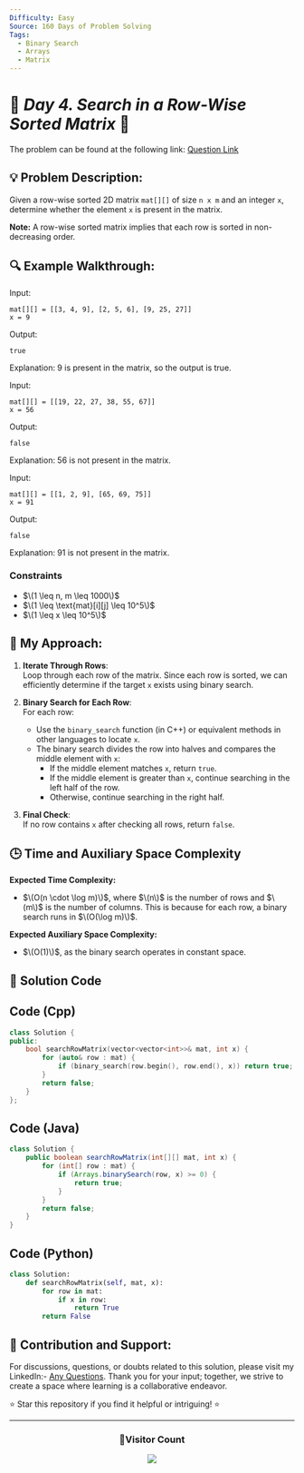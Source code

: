 ```yaml
---
Difficulty: Easy
Source: 160 Days of Problem Solving
Tags:
  - Binary Search
  - Arrays
  - Matrix
---
```


# 🚀 _Day 4. Search in a Row-Wise Sorted Matrix_ 🧠

The problem can be found at the following link: [Question Link](https://www.geeksforgeeks.org/batch/gfg-160-problems/track/matrix-gfg-160/problem/search-in-a-row-wise-sorted-matrix)

## 💡 **Problem Description:**

Given a row-wise sorted 2D matrix `mat[][]` of size `n x m` and an integer `x`, determine whether the element `x` is present in the matrix.

**Note:** A row-wise sorted matrix implies that each row is sorted in non-decreasing order.

## 🔍 **Example Walkthrough:**

Input:

```
mat[][] = [[3, 4, 9], [2, 5, 6], [9, 25, 27]]
x = 9
```

Output:

```
true
```

Explanation: 9 is present in the matrix, so the output is true.

Input:

```
mat[][] = [[19, 22, 27, 38, 55, 67]]
x = 56
```

Output:

```
false
```

Explanation: 56 is not present in the matrix.

Input:

```
mat[][] = [[1, 2, 9], [65, 69, 75]]
x = 91
```

Output:

```
false
```

Explanation: 91 is not present in the matrix.

### Constraints

- $\(1 \leq n, m \leq 1000\)$
- $\(1 \leq \text{mat}[i][j] \leq 10^5\)$
- $\(1 \leq x \leq 10^5\)$

## 🎯 **My Approach:**

1. **Iterate Through Rows**:  
   Loop through each row of the matrix. Since each row is sorted, we can efficiently determine if the target `x` exists using binary search.

2. **Binary Search for Each Row**:  
   For each row:

   - Use the `binary_search` function (in C++) or equivalent methods in other languages to locate `x`.
   - The binary search divides the row into halves and compares the middle element with `x`:
     - If the middle element matches `x`, return `true`.
     - If the middle element is greater than `x`, continue searching in the left half of the row.
     - Otherwise, continue searching in the right half.

3. **Final Check**:  
   If no row contains `x` after checking all rows, return `false`.

## 🕒 **Time and Auxiliary Space Complexity**

**Expected Time Complexity:**

- $\(O(n \cdot \log m)\)$, where $\(n\)$ is the number of rows and $\(m\)$ is the number of columns. This is because for each row, a binary search runs in $\(O(\log m)\)$.

**Expected Auxiliary Space Complexity:**

- $\(O(1)\)$, as the binary search operates in constant space.

## 📝 **Solution Code**

## Code (Cpp)

```cpp
class Solution {
public:
    bool searchRowMatrix(vector<vector<int>>& mat, int x) {
        for (auto& row : mat) {
            if (binary_search(row.begin(), row.end(), x)) return true;
        }
        return false;
    }
};
```

## Code (Java)

```java
class Solution {
    public boolean searchRowMatrix(int[][] mat, int x) {
        for (int[] row : mat) {
            if (Arrays.binarySearch(row, x) >= 0) {
                return true;
            }
        }
        return false;
    }
}
```

## Code (Python)

```python
class Solution:
    def searchRowMatrix(self, mat, x):
        for row in mat:
            if x in row:
                return True
        return False
```

## 🎯 **Contribution and Support:**

For discussions, questions, or doubts related to this solution, please visit my LinkedIn:- [Any Questions](https://www.linkedin.com/in/patel-hetkumar-sandipbhai-8b110525a/). Thank you for your input; together, we strive to create a space where learning is a collaborative endeavor.

⭐ Star this repository if you find it helpful or intriguing! ⭐

---

<div align=center>
  <h3><b>📍Visitor Count</b></h3>
</div>

<p align="center" >   
  <img src="https://visitor-badge.laobi.icu/badge?page_id=Hunterdii.GeeksforGeeks-POTD" />  
</p>
